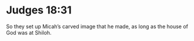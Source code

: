 # Judges 18:31

So they set up Micah’s carved image that he made, as long as the house of God was at Shiloh.
